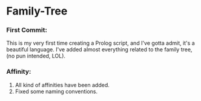 # Family-Tree

### First Commit:
This is my very first time creating a Prolog script, and I've gotta admit, it's a beautiful language.
I've added almost everything related to the family tree, (no pun intended, LOL).

### Affinity:
1. All kind of affinities have been added.
2. Fixed some naming conventions.